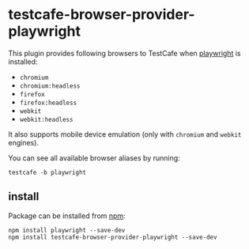 # testcafe-browser-provider-playwright

This plugin provides following browsers to TestCafe when [playwright](https://www.npmjs.com/package/playwright) is installed:

- `chromium`
- `chromium:headless`
- `firefox`
- `firefox:headless`
- `webkit`
- `webkit:headless`

It also supports mobile device emulation (only with `chromium` and `webkit` engines).

You can see all available browser aliases by running:

```
testcafe -b playwright
```


## install

Package can be installed from [npm](https://www.npmjs.com/package/testcafe-browser-provider-playwright):

```
npm install playwright --save-dev
npm install testcafe-browser-provider-playwright --save-dev
```
